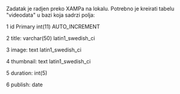 Zadatak je radjen preko XAMPa na lokalu. Potrebno je kreirati tabelu "videodata" u bazi koja sadrzi polja:

1	id Primary	int(11)			AUTO_INCREMENT

2	title:	varchar(50)	latin1_swedish_ci		

3	image:	text	latin1_swedish_ci

4	thumbnail:	text	latin1_swedish_ci

5	duration:	int(5)	

6	publish:	date	